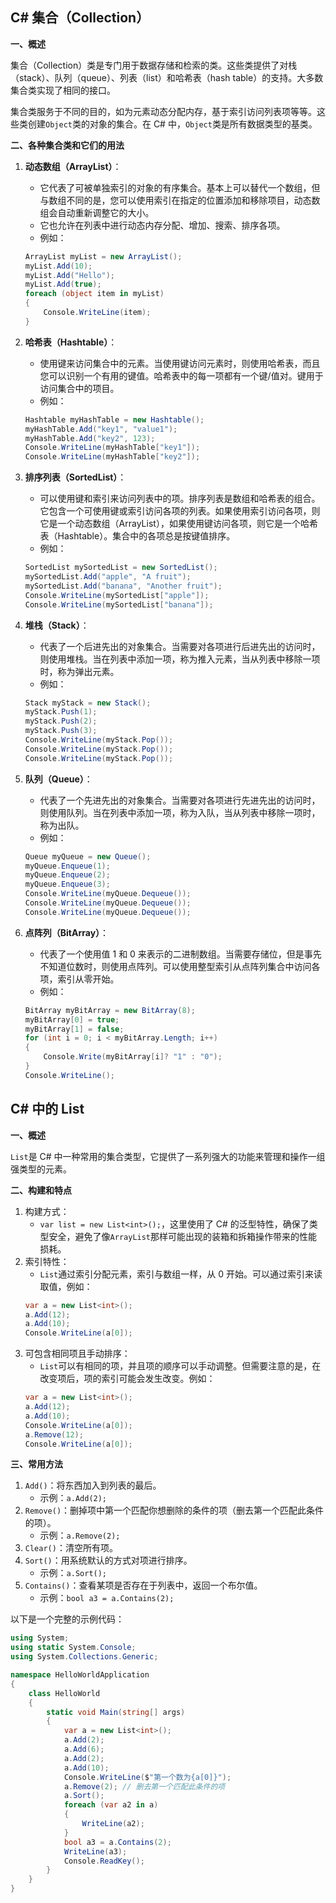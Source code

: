 ## C# 集合（Collection）

**一、概述**

集合（Collection）类是专门用于数据存储和检索的类。这些类提供了对栈（stack）、队列（queue）、列表（list）和哈希表（hash table）的支持。大多数集合类实现了相同的接口。

集合类服务于不同的目的，如为元素动态分配内存，基于索引访问列表项等等。这些类创建`Object`类的对象的集合。在 C# 中，`Object`类是所有数据类型的基类。

**二、各种集合类和它们的用法**

1. **动态数组（ArrayList）**：
   - 它代表了可被单独索引的对象的有序集合。基本上可以替代一个数组，但与数组不同的是，您可以使用索引在指定的位置添加和移除项目，动态数组会自动重新调整它的大小。
   - 它也允许在列表中进行动态内存分配、增加、搜索、排序各项。
   - 例如：
   ```csharp
   ArrayList myList = new ArrayList();
   myList.Add(10);
   myList.Add("Hello");
   myList.Add(true);
   foreach (object item in myList)
   {
       Console.WriteLine(item);
   }
   ```

2. **哈希表（Hashtable）**：
   - 使用键来访问集合中的元素。当使用键访问元素时，则使用哈希表，而且您可以识别一个有用的键值。哈希表中的每一项都有一个键/值对。键用于访问集合中的项目。
   - 例如：
   ```csharp
   Hashtable myHashTable = new Hashtable();
   myHashTable.Add("key1", "value1");
   myHashTable.Add("key2", 123);
   Console.WriteLine(myHashTable["key1"]);
   Console.WriteLine(myHashTable["key2"]);
   ```

3. **排序列表（SortedList）**：
   - 可以使用键和索引来访问列表中的项。排序列表是数组和哈希表的组合。它包含一个可使用键或索引访问各项的列表。如果使用索引访问各项，则它是一个动态数组（ArrayList），如果使用键访问各项，则它是一个哈希表（Hashtable）。集合中的各项总是按键值排序。
   - 例如：
   ```csharp
   SortedList mySortedList = new SortedList();
   mySortedList.Add("apple", "A fruit");
   mySortedList.Add("banana", "Another fruit");
   Console.WriteLine(mySortedList["apple"]);
   Console.WriteLine(mySortedList["banana"]);
   ```

4. **堆栈（Stack）**：
   - 代表了一个后进先出的对象集合。当需要对各项进行后进先出的访问时，则使用堆栈。当在列表中添加一项，称为推入元素，当从列表中移除一项时，称为弹出元素。
   - 例如：
   ```csharp
   Stack myStack = new Stack();
   myStack.Push(1);
   myStack.Push(2);
   myStack.Push(3);
   Console.WriteLine(myStack.Pop());
   Console.WriteLine(myStack.Pop());
   Console.WriteLine(myStack.Pop());
   ```

5. **队列（Queue）**：
   - 代表了一个先进先出的对象集合。当需要对各项进行先进先出的访问时，则使用队列。当在列表中添加一项，称为入队，当从列表中移除一项时，称为出队。
   - 例如：
   ```csharp
   Queue myQueue = new Queue();
   myQueue.Enqueue(1);
   myQueue.Enqueue(2);
   myQueue.Enqueue(3);
   Console.WriteLine(myQueue.Dequeue());
   Console.WriteLine(myQueue.Dequeue());
   Console.WriteLine(myQueue.Dequeue());
   ```

6. **点阵列（BitArray）**：
   - 代表了一个使用值 1 和 0 来表示的二进制数组。当需要存储位，但是事先不知道位数时，则使用点阵列。可以使用整型索引从点阵列集合中访问各项，索引从零开始。
   - 例如：
   ```csharp
   BitArray myBitArray = new BitArray(8);
   myBitArray[0] = true;
   myBitArray[1] = false;
   for (int i = 0; i < myBitArray.Length; i++)
   {
       Console.Write(myBitArray[i]? "1" : "0");
   }
   Console.WriteLine();
   ```

## C# 中的 List

**一、概述**

`List`是 C# 中一种常用的集合类型，它提供了一系列强大的功能来管理和操作一组强类型的元素。

**二、构建和特点**

1. 构建方式：
   - `var list = new List<int>();`，这里使用了 C# 的泛型特性，确保了类型安全，避免了像`ArrayList`那样可能出现的装箱和拆箱操作带来的性能损耗。
2. 索引特性：
   - `List`通过索引分配元素，索引与数组一样，从 0 开始。可以通过索引来读取值，例如：
   ```csharp
   var a = new List<int>();
   a.Add(12);
   a.Add(10);
   Console.WriteLine(a[0]);
   ```
3. 可包含相同项且手动排序：
   - `List`可以有相同的项，并且项的顺序可以手动调整。但需要注意的是，在改变项后，项的索引可能会发生改变。例如：
   ```csharp
   var a = new List<int>();
   a.Add(12);
   a.Add(10);
   Console.WriteLine(a[0]);
   a.Remove(12);
   Console.WriteLine(a[0]);
   ```

**三、常用方法**

1. `Add()`：将东西加入到列表的最后。
   - 示例：`a.Add(2);`
2. `Remove()`：删掉项中第一个匹配你想删除的条件的项（删去第一个匹配此条件的项）。
   - 示例：`a.Remove(2);`
3. `Clear()`：清空所有项。
4. `Sort()`：用系统默认的方式对项进行排序。
   - 示例：`a.Sort();`
5. `Contains()`：查看某项是否存在于列表中，返回一个布尔值。
   - 示例：`bool a3 = a.Contains(2);`

以下是一个完整的示例代码：

```csharp
using System;
using static System.Console;
using System.Collections.Generic;

namespace HelloWorldApplication
{
    class HelloWorld
    {
        static void Main(string[] args)
        {
            var a = new List<int>();
            a.Add(2);
            a.Add(6);
            a.Add(2);
            a.Add(10);
            Console.WriteLine($"第一个数为{a[0]}");
            a.Remove(2); // 删去第一个匹配此条件的项
            a.Sort();
            foreach (var a2 in a)
            {
                WriteLine(a2);
            }
            bool a3 = a.Contains(2);
            WriteLine(a3);
            Console.ReadKey();
        }
    }
}
```